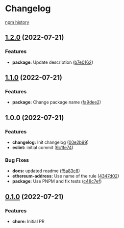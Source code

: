 # Changelog

[npm history][1]

[1]: https://www.npmjs.com/package/@zapper-fi/eslint-plugin-zapper?activeTab=versions

## [1.2.0](https://github.com/Zapper-fi/eslint-plugin-zapper/compare/v1.1.0...v1.2.0) (2022-07-21)


### Features

* **package:** Update description ([b7e0162](https://github.com/Zapper-fi/eslint-plugin-zapper/commit/b7e01622e774577e408fa909e398916abf07b144))

## [1.1.0](https://github.com/Zapper-fi/eslint-plugin-zapper/compare/v1.0.0...v1.1.0) (2022-07-21)


### Features

* **package:** Change package name ([fa9dee2](https://github.com/Zapper-fi/eslint-plugin-zapper/commit/fa9dee258ba7df71139b7d545ff6320502f058ca))

## 1.0.0 (2022-07-21)


### Features

* **changelog:** Init changelog ([00e2b99](https://github.com/Zapper-fi/eslint-plugin-zapper/commit/00e2b9913064380febe651237121cb20a250847e))
* **eslint:** initial commit ([6c1fe74](https://github.com/Zapper-fi/eslint-plugin-zapper/commit/6c1fe7470ee6756767b59a8334da4cd67fb4b23e))


### Bug Fixes

* **docs:** updated readme ([f5a83c8](https://github.com/Zapper-fi/eslint-plugin-zapper/commit/f5a83c84e1dc5e419fdccea05448193d294869d0))
* **ethereum-address:** Use name of the rule ([4347d02](https://github.com/Zapper-fi/eslint-plugin-zapper/commit/4347d02e922f5b3824e799c1a35bf51425ca90ed))
* **package:** Use PNPM and fix tests ([c48c7ef](https://github.com/Zapper-fi/eslint-plugin-zapper/commit/c48c7ef1933dd64ebdb28d93108160b35c8b17dc))

## [0.1.0](https://github.com/Zapper-fi/eslint-plugin-zapper/compare/v0.1.0...v0.0.1) (2022-07-21)


### Features

* **chore:** Initial PR

